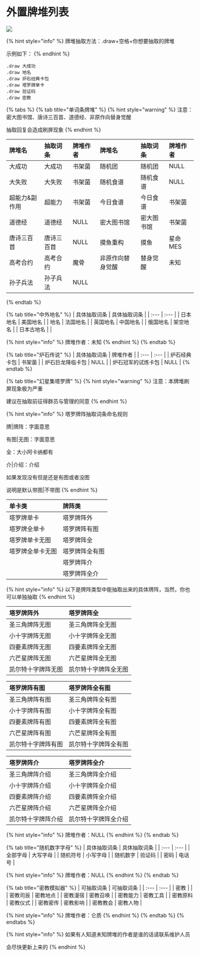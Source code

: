 # 外置牌堆列表

![](.gitbook/assets/⑨.png)

{% hint style="info" %}
牌堆抽取方法：.draw+空格+你想要抽取的牌堆

示例如下：
{% endhint %}

```text
.draw 大成功
.draw 地名
.draw 炉石经典卡包
.draw 塔罗牌单卡
.draw 验证码
.draw 密教
```

{% tabs %}
{% tab title="单词条牌堆" %}
{% hint style="warning" %}
注意：密大图书馆、唐诗三百首、道德经、非原作向替身觉醒

抽取回复会造成刷屏现象
{% endhint %}

| 牌堆名 | 抽取词条 | 牌堆作者 | 牌堆名 | 抽取词条 | 牌堆作者 |
| :--- | :--- | :--- | :--- | :--- | :--- |
| 大成功 | 大成功 | 书架菌 | 随机团 | 随机团 | NULL |
| 大失败 | 大失败 | 书架菌 | 随机食谱 | 随机食谱 | NULL |
| 超能力&副作用 | 超能力 | 书架菌 | 今日食谱 | 今日食谱 | 书架菌 |
| 道德经 | 道德经 | NULL | 密大图书馆 | 密大图书馆 | 书架菌 |
| 唐诗三百首 | 唐诗三百首 | NULL | 摸鱼重构 | 摸鱼 | 星命MES |
| 高考合约 | 高考合约 | 魔骨 | 非原作向替身觉醒 | 替身觉醒 | 未知 |
| 孙子兵法 | 孙子兵法 | NULL |  |  |  |
{% endtab %}

{% tab title="中外地名" %}
| 具体抽取词条 | 具体抽取词条 |
| :--- | :--- |
| 日本地名 | 美国地名 |
| 地名 | 法国地名 |
| 英国地名 | 中国地名 |
| 俄国地名 | 架空地名 |
| 日本古地名 |  |

{% hint style="info" %}
牌堆作者：未知
{% endhint %}
{% endtab %}

{% tab title="炉石传说" %}
| 具体抽取词条 | 牌堆作者 |
| :--- | :--- |
| 炉石经典卡包 | 书架菌 |
| 炉石巨龙降临卡包 | NULL |
| 炉石冠军的试炼卡包 | NULL |
{% endtab %}

{% tab title="幻星集塔罗牌" %}
{% hint style="warning" %}
注意：本牌堆刷屏现象极为严重

建议在抽取前征得群员与管理的同意
{% endhint %}

{% hint style="info" %}
塔罗牌阵抽取词条命名规则

牌\|牌阵：字面意思

有图\|无图：字面意思

全：大小阿卡纳都有

介\|介绍：介绍

如果发现没有但是还是有图或者没图

说明是默认带图\|不带图
{% endhint %}

| 单卡类 | 牌阵类 |
| :--- | :--- |
| 塔罗牌单卡 | 塔罗牌阵外 |
| 塔罗牌全单卡 | 塔罗牌阵有图 |
| 塔罗牌单卡无图 | 塔罗牌阵全 |
| 塔罗牌全单卡无图 | 塔罗牌阵全有图 |
|  | 塔罗牌阵介 |
|  | 塔罗牌阵全介 |

{% hint style="info" %}
以下是牌阵类型中能抽取出来的具体牌阵，当然，你也可以单独抽取
{% endhint %}

| 塔罗牌阵外 | 塔罗牌阵全 |
| :--- | :--- |
| 圣三角牌阵无图 | 圣三角牌阵全无图 |
| 小十字牌阵无图 | 小十字牌阵全无图 |
| 四要素牌阵无图 | 四要素牌阵全无图 |
| 六芒星牌阵无图 | 六芒星牌阵全无图 |
| 凯尔特十字牌阵无图 | 凯尔特十字牌阵全无图 |

| 塔罗牌阵有图 | 塔罗牌阵全有图 |
| :--- | :--- |
| 圣三角牌阵有图 | 圣三角牌阵全有图 |
| 小十字牌阵有图 | 小十字牌阵全有图 |
| 四要素牌阵有图 | 四要素牌阵全有图 |
| 六芒星牌阵有图 | 六芒星牌阵全有图 |
| 凯尔特十字牌阵有图 | 凯尔特十字牌阵全有图 |

| 塔罗牌阵介 | 塔罗牌阵全介 |
| :--- | :--- |
| 圣三角牌阵介绍 | 圣三角牌阵全介绍 |
| 小十字牌阵介绍 | 小十字牌阵全介绍 |
| 四要素牌阵介绍 | 四要素牌阵全介绍 |
| 六芒星牌阵介绍 | 六芒星牌阵全介绍 |
| 凯尔特十字牌阵介绍 | 凯尔特十字牌阵全介绍 |

{% hint style="info" %}
牌堆作者：NULL
{% endhint %}
{% endtab %}

{% tab title="随机数字字母" %}
| 具体抽取词条 | 具体抽取词条 |
| :--- | :--- |
| 全部字母 | 大写字母 |
| 随机符号 | 小写字母 |
| 随机数字 | 验证码 |
| 密码 | 电话号 |

{% hint style="info" %}
牌堆作者：NULL
{% endhint %}
{% endtab %}

{% tab title="密教模拟器" %}
| 可抽取词条 | 可抽取词条 |
| :--- | :--- |
| 密教 |  |
| 密教司辰 | 密教地点 |
| 密教漫宿 | 密教召唤 |
| 密教能力 | 密教工具 |
| 密教原料 | 密教仪式 |
| 密教密传 | 密教影响 |
| 密教教会 | 密教人物 |

{% hint style="info" %}
牌堆作者：仑质
{% endhint %}
{% endtab %}
{% endtabs %}

{% hint style="info" %}
如果有人知道未知牌堆的作者是谁的话请联系维护人员

会尽快更新上来的
{% endhint %}

